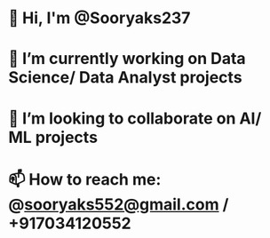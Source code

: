 # 👋 Hi, I'm @Sooryaks237
# 🔭 I’m currently working on Data Science/ Data Analyst projects
# 👯 I’m looking to collaborate on AI/ ML projects
# 📫 How to reach me: @sooryaks552@gmail.com / +917034120552
<!--
**Sooryaks237/Sooryaks237** is a ✨ _special_ ✨ repository because its `README.md` (this file) appears on your GitHub profile.

Here are some ideas to get you started:

- 🔭 I’m currently working on Data Science/ Data Analyst projects
- 👯 I’m looking to collaborate on AI/ ML projects
- 🤔 I’m looking for help with ...
- 📫 How to reach me: @sooryaks552@gmail.com / +917034120552
-->
